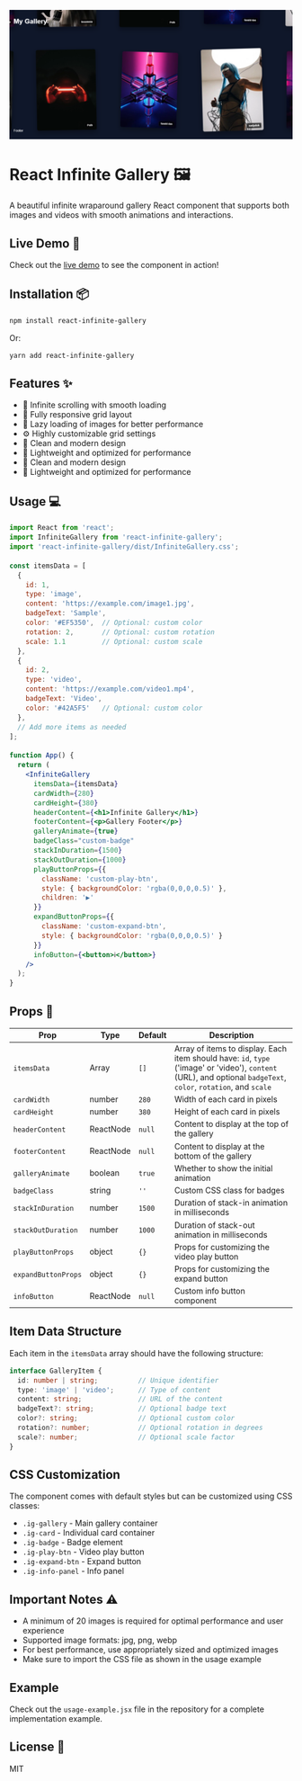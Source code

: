 ![Gallery Demo](https://raw.githubusercontent.com/AlirezaAzizi145/react-infinite-gallery/main/infinite-gallery.png)

# React Infinite Gallery 🖼️
A beautiful infinite wraparound gallery React component that supports both images and videos with smooth animations and interactions.

## Live Demo 🚀

Check out the [live demo](https://codesandbox.io/p/sandbox/djftlv) to see the component in action!

## Installation 📦

```bash
npm install react-infinite-gallery
```

Or:
```bash
yarn add react-infinite-gallery
```

## Features ✨

- 🔄 Infinite scrolling with smooth loading
- 📱 Fully responsive grid layout
- 🎯 Lazy loading of images for better performance
- ⚙️ Highly customizable grid settings
- 🎨 Clean and modern design
- 🚀 Lightweight and optimized for performance
- 🎨 Clean and modern design
- 🚀 Lightweight and optimized for performance

## Usage 💻

```jsx
import React from 'react';
import InfiniteGallery from 'react-infinite-gallery';
import 'react-infinite-gallery/dist/InfiniteGallery.css';

const itemsData = [
  { 
    id: 1, 
    type: 'image', 
    content: 'https://example.com/image1.jpg',
    badgeText: 'Sample',
    color: '#EF5350',  // Optional: custom color
    rotation: 2,       // Optional: custom rotation
    scale: 1.1         // Optional: custom scale
  },
  { 
    id: 2, 
    type: 'video', 
    content: 'https://example.com/video1.mp4',
    badgeText: 'Video',
    color: '#42A5F5'   // Optional: custom color
  },
  // Add more items as needed
];

function App() {
  return (
    <InfiniteGallery
      itemsData={itemsData}
      cardWidth={280}
      cardHeight={380}
      headerContent={<h1>Infinite Gallery</h1>}
      footerContent={<p>Gallery Footer</p>}
      galleryAnimate={true}
      badgeClass="custom-badge"
      stackInDuration={1500}
      stackOutDuration={1000}
      playButtonProps={{
        className: 'custom-play-btn',
        style: { backgroundColor: 'rgba(0,0,0,0.5)' },
        children: '▶'
      }}
      expandButtonProps={{
        className: 'custom-expand-btn',
        style: { backgroundColor: 'rgba(0,0,0,0.5)' }
      }}
      infoButton={<button>ℹ️</button>}
    />
  );
}
```

## Props 🔧

| Prop | Type | Default | Description |
|------|------|---------|-------------|
| `itemsData` | Array | `[]` | Array of items to display. Each item should have: `id`, `type` ('image' or 'video'), `content` (URL), and optional `badgeText`, `color`, `rotation`, and `scale` |
| `cardWidth` | number | `280` | Width of each card in pixels |
| `cardHeight` | number | `380` | Height of each card in pixels |
| `headerContent` | ReactNode | `null` | Content to display at the top of the gallery |
| `footerContent` | ReactNode | `null` | Content to display at the bottom of the gallery |
| `galleryAnimate` | boolean | `true` | Whether to show the initial animation |
| `badgeClass` | string | `''` | Custom CSS class for badges |
| `stackInDuration` | number | `1500` | Duration of stack-in animation in milliseconds |
| `stackOutDuration` | number | `1000` | Duration of stack-out animation in milliseconds |
| `playButtonProps` | object | `{}` | Props for customizing the video play button |
| `expandButtonProps` | object | `{}` | Props for customizing the expand button |
| `infoButton` | ReactNode | `null` | Custom info button component |

## Item Data Structure

Each item in the `itemsData` array should have the following structure:

```typescript
interface GalleryItem {
  id: number | string;          // Unique identifier
  type: 'image' | 'video';      // Type of content
  content: string;              // URL of the content
  badgeText?: string;           // Optional badge text
  color?: string;               // Optional custom color
  rotation?: number;            // Optional rotation in degrees
  scale?: number;               // Optional scale factor
}
```

## CSS Customization

The component comes with default styles but can be customized using CSS classes:

- `.ig-gallery` - Main gallery container
- `.ig-card` - Individual card container
- `.ig-badge` - Badge element
- `.ig-play-btn` - Video play button
- `.ig-expand-btn` - Expand button
- `.ig-info-panel` - Info panel

## Important Notes ⚠️

- A minimum of 20 images is required for optimal performance and user experience
- Supported image formats: jpg, png, webp
- For best performance, use appropriately sized and optimized images
- Make sure to import the CSS file as shown in the usage example

## Example

Check out the `usage-example.jsx` file in the repository for a complete implementation example.

## License 📄

MIT 
